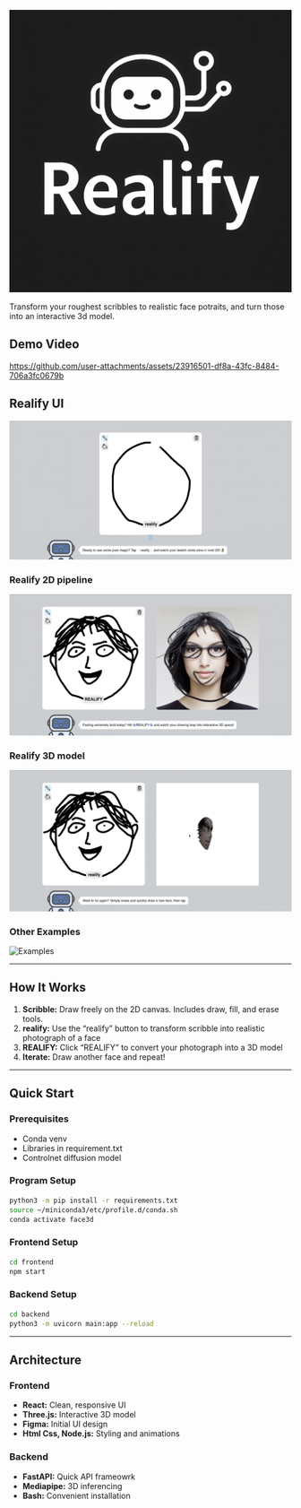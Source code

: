 ![Logo](./assets/logo.png)

Transform your roughest scribbles to realistic face potraits, and turn those into an interactive 3d model.


## Demo Video

https://github.com/user-attachments/assets/23916501-df8a-43fc-8484-706a3fc0679b

## Realify UI

![Realify Canvas UI](./assets/realify-ui.jpg)

### Realify 2D pipeline

![Vibe Draw 2D Canvas](./assets/realify-2d.jpg)

### Realify 3D model

![Vibe Draw 3D World](./assets/realify-3d.jpg)

### Other Examples
![Examples](./assets/example.jpg)


---

## How It Works

1. **Scribble:** Draw freely on the 2D canvas. Includes draw, fill, and erase tools.
2. **realify:** Use the “realify” button to transform scribble into realistic photograph of a face  
3. **REALIFY:** Click “REALIFY” to convert your photograph into a 3D model  
4. **Iterate:** Draw another face and repeat!  

---

## Quick Start

### Prerequisites

- Conda venv
- Libraries in requirement.txt
- Controlnet diffusion model

### Program Setup
```bash
python3 -m pip install -r requirements.txt
source ~/miniconda3/etc/profile.d/conda.sh
conda activate face3d
```

### Frontend Setup

```bash
cd frontend
npm start
```

### Backend Setup

```bash
cd backend
python3 -m uvicorn main:app --reload
```

---
## Architecture

### Frontend
- **React:** Clean, responsive UI
- **Three.js:** Interactive 3D model  
- **Figma:** Initial UI design
- **Html Css, Node.js:** Styling and animations

### Backend
- **FastAPI:** Quick API frameowrk
- **Mediapipe:** 3D inferencing
- **Bash:** Convenient installation  




